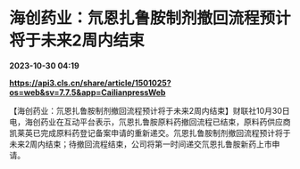 # 海创药业：氘恩扎鲁胺制剂撤回流程预计将于未来2周内结束

**2023-10-30 04:19**

**https://api3.cls.cn/share/article/1501025?os=web&sv=7.7.5&app=CailianpressWeb**

【海创药业：氘恩扎鲁胺制剂撤回流程预计将于未来2周内结束】财联社10月30日电，海创药业在互动平台表示，氘恩扎鲁胺原料药撤回流程已结束，原料药供应商凯莱英已完成原料药登记备案申请的重新递交。氘恩扎鲁胺制剂撤回流程预计将于未来2周内结束；待撤回流程结束，公司将第一时间递交氘恩扎鲁胺新药上市申请。